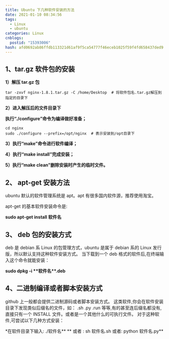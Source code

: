 ```yaml
---
title: Ubuntu 下几种软件安装的方法
date: 2021-01-10 08:34:56
tags:
  - Linux
  - ubuntu
categories: Linux
cnblogs:
  postid: "15393006"
hash: afd0692ab86ffdb113321d61af9f5ca54777f46eceb1025f59f4fd658437ded9
---
```


## **1、tar.gz 软件包的安装**

**1）解压 tar.gz 包**

```
tar -zxvf nginx-1.8.1.tar.gz -C /home/Desktop  # 将软件包名.tar.gz解压到指定的目录下
```

**2）进入解压后的文件目录下**

**执行“./configure”命令为编译做好准备；**

```
cd nginx
sudo ./configure --prefix=/opt/nginx  # 表示安装到/opt目录下
```

**3）执行“make”命令进行软件编译；**

**4）执行“make install”完成安装；**

**5）执行“make clean”删除安装时产生的临时文件。**

## 2、 apt-get 安装方法

ubuntu 默认的软件管理系统是 apt。apt 有很多国内软件源，推荐使用淘宝。

apt-get 的基本软件安装命令是:

**sudo apt-get install 软件名**

## **3、 deb 包的安装方式**

deb 是 debian 系 Linux 的包管理方式，ubuntu 是属于 debian 系的 Linux 发行版，所以默认支持这种软件安装方式。
当下载到一个 deb 格式的软件后,在终端输入这个命令就能安装：

**sudo dpkg -i \*\*软件名\*\*.deb**

## **4、二进制编译或者脚本安装方式**

github 上一般都会提供二进制源码或者脚本安装方式。
这类软件,你会在软件安装目录下发现类似后缀名的文件，如： .sh .py .run 等等,有的甚至连后缀名都没有,直接只有一个 INSTALL 文件。或者是一个其他什么的可执行文件。
对于这种软件,可尝试以下几种方式安装：

\*在软件目录下输入: ./软件名\*\* **
或者 : sh 软件名.sh
或者: python 软件名.py**
